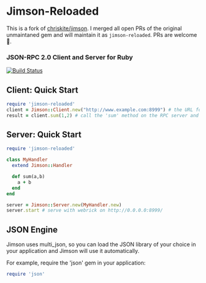 # Jimson-Reloaded

This is a fork of [chriskite/jimson](https://github.com/chriskite/jimson). I merged all open PRs of the original unmaintaned gem and will maintain it as `jimson-reloaded`. PRs are welcome 🤗.

### JSON-RPC 2.0 Client and Server for Ruby

[![Build Status](https://travis-ci.org/chriskite/jimson.svg?branch=master)](https://travis-ci.org/chriskite/jimson)

## Client: Quick Start

```ruby
require 'jimson-reloaded'
client = Jimson::Client.new("http://www.example.com:8999") # the URL for the JSON-RPC 2.0 server to connect to
result = client.sum(1,2) # call the 'sum' method on the RPC server and save the result '3'
```

## Server: Quick Start

```ruby
require 'jimson-reloaded'

class MyHandler
  extend Jimson::Handler

  def sum(a,b)
    a + b
  end
end

server = Jimson::Server.new(MyHandler.new)
server.start # serve with webrick on http://0.0.0.0:8999/
```

## JSON Engine

Jimson uses multi\_json, so you can load the JSON library of your choice in your application and Jimson will use it automatically.

For example, require the 'json' gem in your application:

```ruby
require 'json'
```

